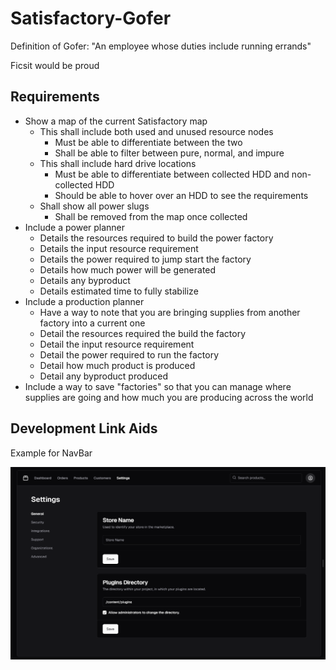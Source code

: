 # Satisfactory-Gofer

Definition of Gofer: "An employee whose duties include running errands"

Ficsit would be proud

## Requirements

- Show a map of the current Satisfactory map
  - This shall include both used and unused resource nodes
    - Must be able to differentiate between the two
    - Shall be able to filter between pure, normal, and impure
  - This shall include hard drive locations
    - Must be able to differentiate between collected HDD and non-collected HDD
    - Should be able to hover over an HDD to see the requirements
  - Shall show all power slugs
    - Shall be removed from the map once collected
- Include a power planner
  - Details the resources required to build the power factory
  - Details the input resource requirement
  - Details the power required to jump start the factory
  - Details how much power will be generated
  - Details any byproduct
  - Details estimated time to fully stabilize
- Include a production planner
  - Have a way to note that you are bringing supplies from another factory into a current one
  - Detail the resources required the build the factory
  - Detail the input resource requirement
  - Detail the power required to run the factory
  - Detail how much product is produced
  - Detail any byproduct produced
- Include a way to save "factories" so that you can manage where supplies are going and how much you are producing
across the world

## Development Link Aids

Example for NavBar

![ShadCN Example](./readme-assets/exampleNavbarShadcn.png)
